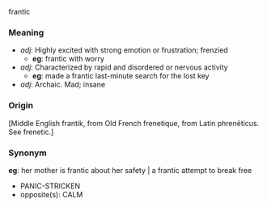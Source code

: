 frantic
### Meaning
+ _adj_: Highly excited with strong emotion or frustration; frenzied
    + __eg__: frantic with worry
+ _adj_: Characterized by rapid and disordered or nervous activity
    + __eg__: made a frantic last-minute search for the lost key
+ _adj_: Archaic. Mad; insane

### Origin

[Middle English frantik, from Old French frenetique, from Latin phrenēticus. See frenetic.]

### Synonym

__eg__: her mother is frantic about her safety | a frantic attempt to break free

+ PANIC-STRICKEN
+ opposite(s): CALM


